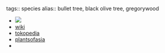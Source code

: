 tags:: species
alias:: bullet tree, black olive tree, gregorywood

- ![](https://peach-geographical-bat-397.mypinata.cloud/ipfs/QmYTB9XcpU25VDgFSGfsCQ1x4Daum6inHaDYrBzM2GKcbZ)
- [wiki](https://en.wikipedia.org/wiki/Terminalia_buceras)
- [tokopedia](https://www.tokopedia.com/sangleluhur/bonsai-pohon-bucida-black-olive-spinosa-geometri-natural?extParam=ivf%3Dfalse%26src%3Dsearch&refined=true)
- [plantsofasia](http://www.plantsofasia.com/index/bucida_buceras/0-764)
-
